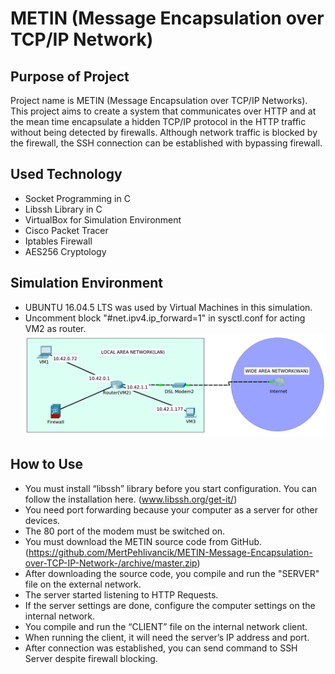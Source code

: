 # METIN (Message Encapsulation over TCP/IP Network)
## Purpose of Project
Project name is METIN (Message Encapsulation over TCP/IP Networks). This project aims to create a system that communicates over HTTP and at the mean time encapsulate a hidden TCP/IP protocol in the HTTP traffic without being detected by firewalls. Although network traffic is blocked by the firewall, the SSH connection can be established with bypassing firewall.
## Used Technology
- Socket Programming in C
- Libssh Library in C
- VirtualBox for Simulation Environment
- Cisco Packet Tracer
- Iptables Firewall
- AES256 Cryptology
## Simulation Environment
- UBUNTU 16.04.5 LTS was used by Virtual Machines in this simulation.
- Uncomment block "#net.ipv4.ip_forward=1" in sysctl.conf for acting VM2 as router. 
![](images/SimulationEnvironment.png)
## How to Use
- You must install “libssh” library before you start configuration. You can follow the installation here. (www.libssh.org/get-it/)
- You need port forwarding because your computer as a server for other devices.
- The 80 port of the modem must be switched on.
- You must download the METIN source code from GitHub.(https://github.com/MertPehlivancik/METIN-Message-Encapsulation-over-TCP-IP-Network-/archive/master.zip)
- After downloading the source code, you compile and run the "SERVER" file on the external network. 
- The server started listening to HTTP Requests.
- If the server settings are done, configure the computer settings on the internal network.
- You compile and run the “CLIENT” file on the internal network client.
- When running the client, it will need the server’s IP address and port.
- After connection was established, you can send command to SSH Server despite firewall blocking.



